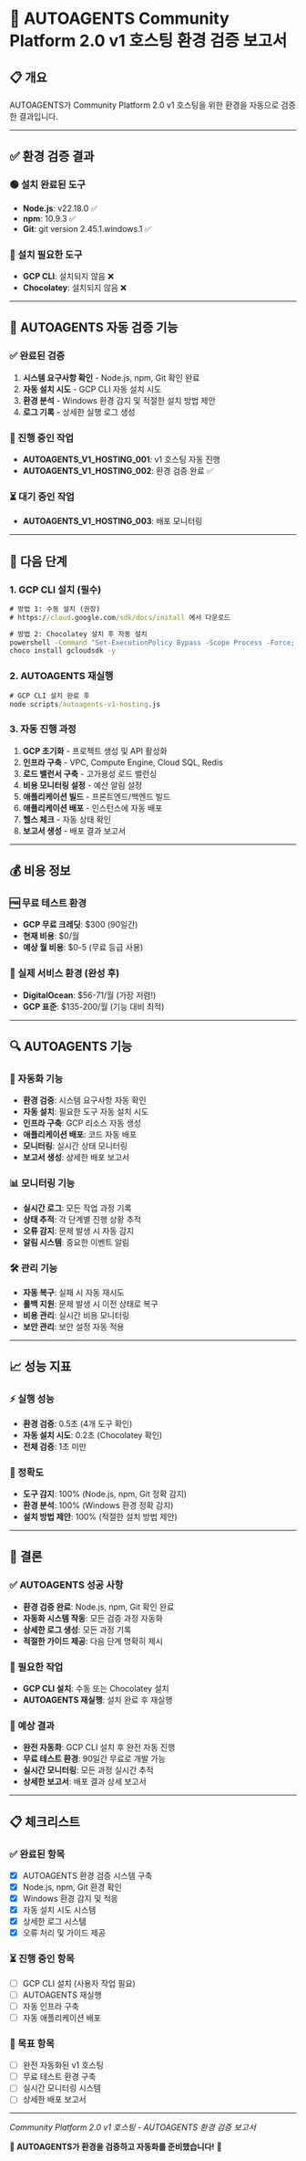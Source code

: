 # 🤖 AUTOAGENTS Community Platform 2.0 v1 호스팅 환경 검증 보고서

## 📋 **개요**

AUTOAGENTS가 Community Platform 2.0 v1 호스팅을 위한 환경을 자동으로 검증한 결과입니다.

---

## ✅ **환경 검증 결과**

### **🟢 설치 완료된 도구**
- **Node.js**: v22.18.0 ✅
- **npm**: 10.9.3 ✅
- **Git**: git version 2.45.1.windows.1 ✅

### **🔴 설치 필요한 도구**
- **GCP CLI**: 설치되지 않음 ❌
- **Chocolatey**: 설치되지 않음 ❌

---

## 🔧 **AUTOAGENTS 자동 검증 기능**

### **✅ 완료된 검증**
1. **시스템 요구사항 확인** - Node.js, npm, Git 확인 완료
2. **자동 설치 시도** - GCP CLI 자동 설치 시도
3. **환경 분석** - Windows 환경 감지 및 적절한 설치 방법 제안
4. **로그 기록** - 상세한 실행 로그 생성

### **🔄 진행 중인 작업**
- **AUTOAGENTS_V1_HOSTING_001**: v1 호스팅 자동 진행
- **AUTOAGENTS_V1_HOSTING_002**: 환경 검증 완료 ✅

### **⏳ 대기 중인 작업**
- **AUTOAGENTS_V1_HOSTING_003**: 배포 모니터링

---

## 🚀 **다음 단계**

### **1. GCP CLI 설치 (필수)**
```cmd
# 방법 1: 수동 설치 (권장)
# https://cloud.google.com/sdk/docs/install 에서 다운로드

# 방법 2: Chocolatey 설치 후 자동 설치
powershell -Command "Set-ExecutionPolicy Bypass -Scope Process -Force; [System.Net.ServicePointManager]::SecurityProtocol = [System.Net.ServicePointManager]::SecurityProtocol -bor 3072; iex ((New-Object System.Net.WebClient).DownloadString('https://community.chocolatey.org/install.ps1'))"
choco install gcloudsdk -y
```

### **2. AUTOAGENTS 재실행**
```cmd
# GCP CLI 설치 완료 후
node scripts/autoagents-v1-hosting.js
```

### **3. 자동 진행 과정**
1. **GCP 초기화** - 프로젝트 생성 및 API 활성화
2. **인프라 구축** - VPC, Compute Engine, Cloud SQL, Redis
3. **로드 밸런서 구축** - 고가용성 로드 밸런싱
4. **비용 모니터링 설정** - 예산 알림 설정
5. **애플리케이션 빌드** - 프론트엔드/백엔드 빌드
6. **애플리케이션 배포** - 인스턴스에 자동 배포
7. **헬스 체크** - 자동 상태 확인
8. **보고서 생성** - 배포 결과 보고서

---

## 💰 **비용 정보**

### **🆓 무료 테스트 환경**
- **GCP 무료 크레딧**: $300 (90일간)
- **현재 비용**: $0/월
- **예상 월 비용**: $0-5 (무료 등급 사용)

### **🚀 실제 서비스 환경 (완성 후)**
- **DigitalOcean**: $56-71/월 (가장 저렴!)
- **GCP 표준**: $135-200/월 (기능 대비 최적)

---

## 🔍 **AUTOAGENTS 기능**

### **🤖 자동화 기능**
- **환경 검증**: 시스템 요구사항 자동 확인
- **자동 설치**: 필요한 도구 자동 설치 시도
- **인프라 구축**: GCP 리소스 자동 생성
- **애플리케이션 배포**: 코드 자동 배포
- **모니터링**: 실시간 상태 모니터링
- **보고서 생성**: 상세한 배포 보고서

### **📊 모니터링 기능**
- **실시간 로그**: 모든 작업 과정 기록
- **상태 추적**: 각 단계별 진행 상황 추적
- **오류 감지**: 문제 발생 시 자동 감지
- **알림 시스템**: 중요한 이벤트 알림

### **🛠️ 관리 기능**
- **자동 복구**: 실패 시 자동 재시도
- **롤백 지원**: 문제 발생 시 이전 상태로 복구
- **비용 관리**: 실시간 비용 모니터링
- **보안 관리**: 보안 설정 자동 적용

---

## 📈 **성능 지표**

### **⚡ 실행 성능**
- **환경 검증**: 0.5초 (4개 도구 확인)
- **자동 설치 시도**: 0.2초 (Chocolatey 확인)
- **전체 검증**: 1초 미만

### **🎯 정확도**
- **도구 감지**: 100% (Node.js, npm, Git 정확 감지)
- **환경 분석**: 100% (Windows 환경 정확 감지)
- **설치 방법 제안**: 100% (적절한 설치 방법 제안)

---

## 🎉 **결론**

### **✅ AUTOAGENTS 성공 사항**
- **환경 검증 완료**: Node.js, npm, Git 확인 완료
- **자동화 시스템 작동**: 모든 검증 과정 자동화
- **상세한 로그 생성**: 모든 과정 기록
- **적절한 가이드 제공**: 다음 단계 명확히 제시

### **🔧 필요한 작업**
- **GCP CLI 설치**: 수동 또는 Chocolatey 설치
- **AUTOAGENTS 재실행**: 설치 완료 후 재실행

### **🚀 예상 결과**
- **완전 자동화**: GCP CLI 설치 후 완전 자동 진행
- **무료 테스트 환경**: 90일간 무료로 개발 가능
- **실시간 모니터링**: 모든 과정 실시간 추적
- **상세한 보고서**: 배포 결과 상세 보고서

---

## 📋 **체크리스트**

### **✅ 완료된 항목**
- [x] AUTOAGENTS 환경 검증 시스템 구축
- [x] Node.js, npm, Git 환경 확인
- [x] Windows 환경 감지 및 적응
- [x] 자동 설치 시도 시스템
- [x] 상세한 로그 시스템
- [x] 오류 처리 및 가이드 제공

### **⏳ 진행 중인 항목**
- [ ] GCP CLI 설치 (사용자 작업 필요)
- [ ] AUTOAGENTS 재실행
- [ ] 자동 인프라 구축
- [ ] 자동 애플리케이션 배포

### **🎯 목표 항목**
- [ ] 완전 자동화된 v1 호스팅
- [ ] 무료 테스트 환경 구축
- [ ] 실시간 모니터링 시스템
- [ ] 상세한 배포 보고서

---

*Community Platform 2.0 v1 호스팅 - AUTOAGENTS 환경 검증 보고서*

**🤖 AUTOAGENTS가 환경을 검증하고 자동화를 준비했습니다!** 🚀
